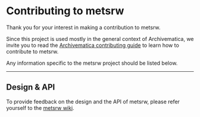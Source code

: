 # Contributing to metsrw

Thank you for your interest in making a contribution to metsrw.

Since this project is used mostly in the general context of Archivematica, we
invite you to read the [Archivematica contributing guide](https://github.com/artefactual/archivematica/blob/qa/1.x/CONTRIBUTING.md)
to learn how to contribute to metsrw.

Any information specific to the metsrw project should be listed
below.

------------------------------------

## Design & API

To provide feedback on the design and the API of metsrw, please refer yourself to the [metsrw wiki].

[metsrw wiki]: https://github.com/artefactual-labs/mets-reader-writer/wiki